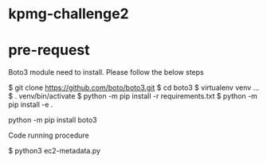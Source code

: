 # kpmg-challenge2

# pre-request

Boto3 module need to install. Please follow the below steps 

$ git clone https://github.com/boto/boto3.git
$ cd boto3
$ virtualenv venv
...
$ . venv/bin/activate
$ python -m pip install -r requirements.txt
$ python -m pip install -e .

python -m pip install boto3

Code running procedure 

$ python3 ec2-metadata.py
